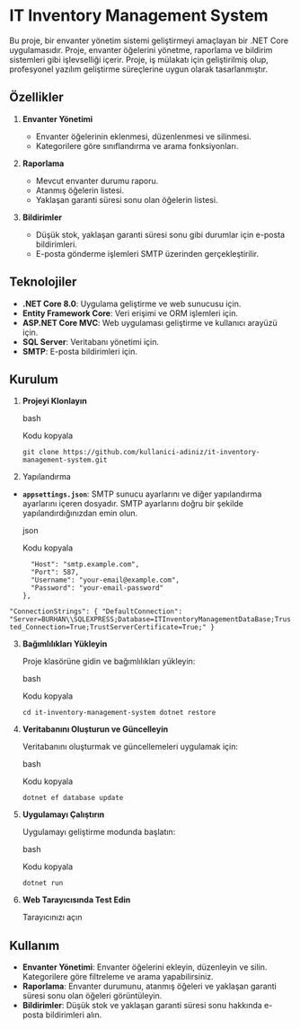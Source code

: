 
# IT Inventory Management System

Bu proje, bir envanter yönetim sistemi geliştirmeyi amaçlayan bir .NET Core uygulamasıdır. Proje, envanter öğelerini yönetme, raporlama ve bildirim sistemleri gibi işlevselliği içerir. Proje, iş mülakatı için geliştirilmiş olup, profesyonel yazılım geliştirme süreçlerine uygun olarak tasarlanmıştır.

## Özellikler

1.  **Envanter Yönetimi**
    
    -   Envanter öğelerinin eklenmesi, düzenlenmesi ve silinmesi.
    -   Kategorilere göre sınıflandırma ve arama fonksiyonları.
2.  **Raporlama**
    
    -   Mevcut envanter durumu raporu.
    -   Atanmış öğelerin listesi.
    -   Yaklaşan garanti süresi sonu olan öğelerin listesi.
3.  **Bildirimler**
    
    -   Düşük stok, yaklaşan garanti süresi sonu gibi durumlar için e-posta bildirimleri.
    -   E-posta gönderme işlemleri SMTP üzerinden gerçekleştirilir.

## Teknolojiler

-   **.NET Core 8.0**: Uygulama geliştirme ve web sunucusu için.
-   **Entity Framework Core**: Veri erişimi ve ORM işlemleri için.
-   **ASP.NET Core MVC**: Web uygulaması geliştirme ve kullanıcı arayüzü için.
-   **SQL Server**: Veritabanı yönetimi için.
-   **SMTP**: E-posta bildirimleri için.

## Kurulum

1.  **Projeyi Klonlayın**
    
    bash
    
    Kodu kopyala
    
    `git clone https://github.com/kullanici-adiniz/it-inventory-management-system.git` 

2. Yapılandırma

-   **`appsettings.json`**: SMTP sunucu ayarlarını ve diğer yapılandırma ayarlarını içeren dosyadır. SMTP ayarlarını doğru bir şekilde yapılandırdığınızdan emin olun.
    
    json
    
    Kodu kopyala
    
    ```"SmtpSettings": {
      "Host": "smtp.example.com",
      "Port": 587,
      "Username": "your-email@example.com",
      "Password": "your-email-password"
    },
  ``"ConnectionStrings": {
    "DefaultConnection": "Server=BURHAN\\SQLEXPRESS;Database=ITInventoryManagementDataBase;Trusted_Connection=True;TrustServerCertificate=True;"
  }``
    
    
3.  **Bağımlılıkları Yükleyin**
    
    Proje klasörüne gidin ve bağımlılıkları yükleyin:
    
    bash
    
    Kodu kopyala
    
    `cd it-inventory-management-system
    dotnet restore` 
    
4.  **Veritabanını Oluşturun ve Güncelleyin**
    
    Veritabanını oluşturmak ve güncellemeleri uygulamak için:
    
    bash
    
    Kodu kopyala
    
    `dotnet ef database update` 
    
5.  **Uygulamayı Çalıştırın**
    
    Uygulamayı geliştirme modunda başlatın:
    
    bash
    
    Kodu kopyala
    
    `dotnet run` 
    
6.  **Web Tarayıcısında Test Edin**
    
    Tarayıcınızı açın
    

## Kullanım

-   **Envanter Yönetimi**: Envanter öğelerini ekleyin, düzenleyin ve silin. Kategorilere göre filtreleme ve arama yapabilirsiniz.
-   **Raporlama**: Envanter durumunu, atanmış öğeleri ve yaklaşan garanti süresi sonu olan öğeleri görüntüleyin.
-   **Bildirimler**: Düşük stok ve yaklaşan garanti süresi sonu hakkında e-posta bildirimleri alın.

